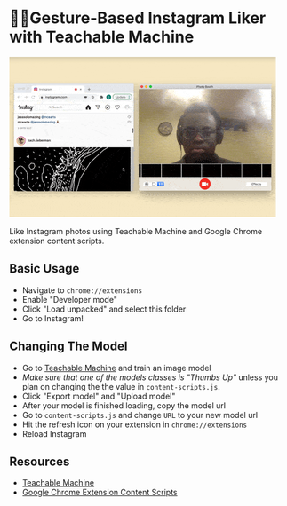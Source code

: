 # ☝🏽Gesture-Based Instagram Liker with Teachable Machine

![Extension Demo](demo.gif)

Like Instagram photos using Teachable Machine and Google Chrome extension content scripts.

## Basic Usage

- Navigate to `chrome://extensions`
- Enable "Developer mode"
- Click "Load unpacked" and select this folder
- Go to Instagram!

## Changing The Model

- Go to [Teachable Machine](https://teachablemachine.withgoogle.com/train/image) and train an image model
- *Make sure that one of the models classes is "Thumbs Up"* unless you plan on changing the the value in `content-scripts.js`.
- Click "Export model" and "Upload model"
- After your model is finished loading, copy the model url
- Go to `content-scripts.js` and change `URL` to your new model url
- Hit the refresh icon on your extension in `chrome://extensions`
- Reload Instagram

## Resources

- [Teachable Machine](https://teachablemachine.withgoogle.com/train/image)
- [Google Chrome Extension Content Scripts](https://developer.chrome.com/extensions/content_scripts)
